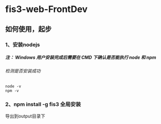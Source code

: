 # fis3-web-FrontDev
## 如何使用，起步<br>
### 1、安装nodejs<br>
##### 注： Windows 用户安装完成后需要在 CMD 下确认是否能执行 node 和 npm<br>
###### 检测是否安装成功<br>
    node -v
    npm -v
### 2、npm install -g fis3 全局安装<br>
导出到output目录下
